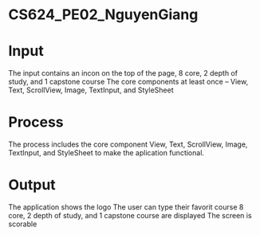 # CS624_PE02_NguyenGiang
# Input
The input contains an incon on the top of the page, 8 core, 2 depth of study, and 1 capstone course
The core components at least once – View, Text, ScrollView, Image, TextInput, and StyleSheet
# Process
The process includes the core component View, Text, ScrollView, Image, TextInput, and StyleSheet to make the aplication functional.
# Output
The application shows the logo
The user can type their favorit course
8 core, 2 depth of study, and 1 capstone course are displayed
The screen is scorable
